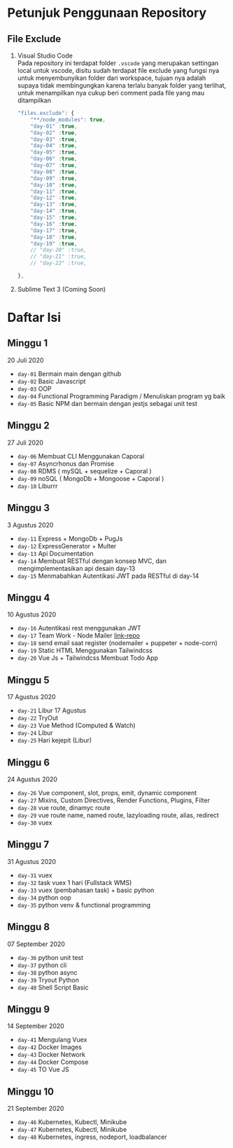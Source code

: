 # Petunjuk Penggunaan Repository
## File Exclude
1. Visual Studio Code  
    Pada repository ini terdapat folder `.vscode` yang merupakan settingan local untuk vscode, disitu sudah terdapat file exclude yang fungsi nya untuk menyembunyikan folder dari workspace, tujuan nya adalah supaya tidak membingungkan karena terlalu banyak folder yang terlihat, untuk menampilkan nya cukup beri comment pada file yang mau ditampilkan

    ```js
    "files.exclude": {
        "**/node_modules": true,
        "day-01" :true,
        "day-02" :true,
        "day-03" :true,
        "day-04" :true,
        "day-05" :true,
        "day-06" :true,
        "day-07" :true,
        "day-08" :true,
        "day-09" :true,
        "day-10" :true,
        "day-11" :true,
        "day-12" :true,
        "day-13" :true,
        "day-14" :true,
        "day-15" :true,
        "day-16" :true,
        "day-17" :true,
        "day-18" :true,
        "day-19" :true,
        // "day-20" :true,
        // "day-21" :true,
        // "day-22" :true,

    },
    ```
2. Sublime Text 3 (Coming Soon)

# Daftar Isi
## Minggu 1
20 Juli 2020
- `day-01` Bermain main dengan github
- `day-02` Basic Javascript
- `day-03` OOP
- `day-04` Functional Programming Paradigm / Menuliskan program yg baik
- `day-05` Basic NPM dan bermain dengan jestjs sebagai unit test
## Minggu 2
27 Juli 2020
- `day-06` Membuat CLI Menggunakan Caporal
- `day-07` Asyncrhonus dan Promise
- `day-08` RDMS  ( mySQL + sequelize + Caporal )
- `day-09` noSQL ( MongoDb + Mongoose + Caporal )
- `day-10` Liburrr 
## Minggu 3
3 Agustus 2020
- `day-11` Express + MongoDb + PugJs 
- `day-12` ExpressGenerator + Multer 
- `day-13` Api Documentation
- `day-14` Membuat RESTful dengan konsep MVC, dan mengimplementasikan api desain day-13
- `day-15` Menmabahkan Autentikasi JWT pada RESTful di day-14
## Minggu 4
10 Agustus 2020
- `day-16` Autentikasi rest menggunakan JWT
- `day-17` Team Work - Node Mailer [link-repo](https://github.com/dimar-hanung/group3-nodemailer)
- `day-18` send email saat register (nodemailer + puppeter + node-corn)
- `day-19` Static HTML Menggunakan Tailwindcss
- `day-20` Vue Js + Tailwindcss Membuat Todo App
## Minggu 5
17 Agustus 2020
- `day-21` Libur 17 Agustus
- `day-22` TryOut
- `day-23` Vue Method (Computed & Watch)
- `day-24` Libur
- `day-25` Hari kejepit (Libur)
## Minggu 6
24 Agustus 2020
- `day-26` Vue component, slot, props, emit, dynamic component
- `day-27` Mixins, Custom Directives, Render Functions, Plugins, Filter
- `day-28` vue route, dinamyc route
- `day-29` vue route name, named route, lazyloading route, alias, redirect
- `day-30` vuex
## Minggu 7
31 Agustus 2020
- `day-31` vuex
- `day-32` task vuex 1 hari (Fullstack WMS)
- `day-33` vuex (pembahasan task) + basic python
- `day-34` python oop
- `day-35` python venv & functional programming
## Minggu 8
07 September 2020
- `day-36` python unit test
- `day-37` python cli
- `day-38` python async
- `day-39` Tryout Python
- `day-40` Shell Script Basic
## Minggu 9
14 September 2020
- `day-41` Mengulang Vuex
- `day-42` Docker Images
- `day-43` Docker Network
- `day-44` Docker Compose
- `day-45` TO Vue JS
## Minggu 10
21 September 2020
- `day-46` Kubernetes, Kubectl, Minikube
- `day-47` Kubernetes, Kubectl, Minikube
- `day-48` Kubernetes, ingress, nodeport, loadbalancer
